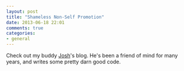 ```yaml
---
layout: post
title: "Shameless Non-Self Promotion"
date: 2013-06-18 22:01
comments: true
categories:
- general
---
```


Check out my buddy [Josh][1]'s blog. He's been a friend of mind for
many years, and writes some pretty darn good code.

[1]: http://joshthecoder.net
